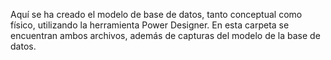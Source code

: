 Aquí se ha creado el modelo de base de datos, tanto conceptual como físico, utilizando la herramienta Power Designer. En esta carpeta se encuentran ambos archivos, además de capturas del modelo de la base de datos.
